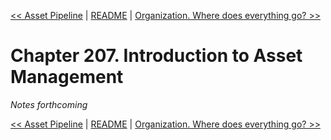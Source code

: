 [&lt;&lt; Asset Pipeline](ch206-asset-pipeline.md) | [README](README.md) | [Organization. Where does everything go? &gt;&gt;](ch208-organization.-where-does-everything-go.md)

# Chapter 207. Introduction to Asset Management

*Notes forthcoming*

[&lt;&lt; Asset Pipeline](ch206-asset-pipeline.md) | [README](README.md) | [Organization. Where does everything go? &gt;&gt;](ch208-organization.-where-does-everything-go.md)